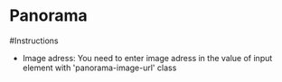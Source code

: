 # Panorama

#Instructions
- Image adress:
You need to enter image adress in the value of input element with 'panorama-image-url' class
